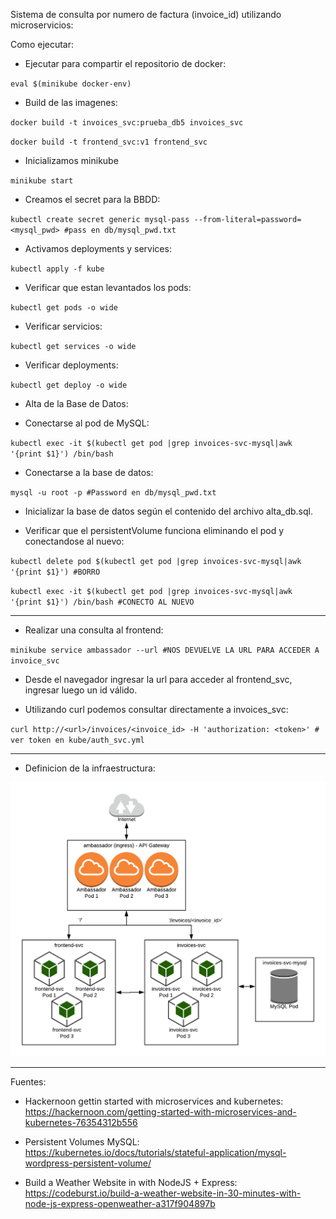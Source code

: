 Sistema de consulta por numero de factura (invoice_id) utilizando microservicios:

Como ejecutar:

* Ejecutar para compartir el repositorio de docker:

 `eval $(minikube docker-env)`

* Build de las imagenes:

 `docker build -t invoices_svc:prueba_db5 invoices_svc`

 `docker build -t frontend_svc:v1 frontend_svc`

* Inicializamos minikube

 `minikube start`

* Creamos el secret para la BBDD:

 `kubectl create secret generic mysql-pass --from-literal=password=<mysql_pwd> #pass en db/mysql_pwd.txt`

* Activamos deployments y services:

 `kubectl apply -f kube`

* Verificar que estan levantados los pods:

 `kubectl get pods -o wide`

* Verificar servicios:

 `kubectl get services -o wide`

* Verificar deployments:

 `kubectl get deploy -o wide`

* Alta de la Base de Datos:

 - Conectarse al pod de MySQL:

 `kubectl exec -it $(kubectl get pod |grep invoices-svc-mysql|awk '{print $1}') /bin/bash`

 - Conectarse a la base de datos:

 `mysql -u root -p #Password en db/mysql_pwd.txt`

 - Inicializar la base de datos según el contenido del archivo alta_db.sql.

 - Verificar que el persistentVolume funciona eliminando el pod y conectandose al nuevo:

 `kubectl delete pod $(kubectl get pod |grep invoices-svc-mysql|awk '{print $1}') #BORRO`

 `kubectl exec -it $(kubectl get pod |grep invoices-svc-mysql|awk '{print $1}') /bin/bash #CONECTO AL NUEVO`

---
* Realizar una consulta al frontend:

 `minikube service ambassador --url #NOS DEVUELVE LA URL PARA ACCEDER A invoice_svc`

 - Desde el navegador ingresar la url para acceder al frontend_svc, ingresar luego un id válido.

 - Utilizando curl podemos consultar directamente a invoices_svc:

 `curl http://<url>/invoices/<invoice_id> -H 'authorization: <token>' # ver token en kube/auth_svc.yml`

---

* Definicion de la infraestructura:

![infraestructura](https://raw.githubusercontent.com/mcortex/minikube-lab/master/total_invoice_management/invoice_mgmt.png)

---
Fuentes:
* Hackernoon gettin started with microservices and kubernetes: https://hackernoon.com/getting-started-with-microservices-and-kubernetes-76354312b556

* Persistent Volumes MySQL: https://kubernetes.io/docs/tutorials/stateful-application/mysql-wordpress-persistent-volume/

* Build a Weather Website in with NodeJS + Express: https://codeburst.io/build-a-weather-website-in-30-minutes-with-node-js-express-openweather-a317f904897b

